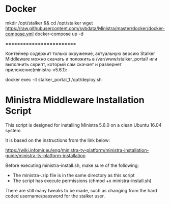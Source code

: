 # Docker

mkdir /opt/stalker && cd /opt/stalker wget https://raw.githubusercontent.com/sybdata/Ministra/master/docker/docker-compose.yml docker-compose up -d

========================

Контейнер содержит только окружение, актуальную версию Stalker Middleware можно скачать и положить в /var/www/stalker_portal/ или выполнить скрипт, который сам скачает и развернет приложение(ministra-v5.6.1):

docker exec -it stalker_portal_1 /opt/deploy.sh


# Ministra Middleware Installation Script

This script is designed for installing Ministra 5.6.0 on a clean Ubuntu 16.04 system.

It is based on the instructions from the link below:

https://wiki.infomir.eu/eng/ministra-tv-platform/ministra-installation-guide/ministra-tv-platform-installation

Before executing ministra-install.sh, make sure of the following:
- The ministra-<version>.zip file is in the same directory as this script
- The script has execute permissions (chmod +x ministra-install.sh)
  
There are still many tweaks to be made, such as changing from the hard coded username/password for the stalker user.


